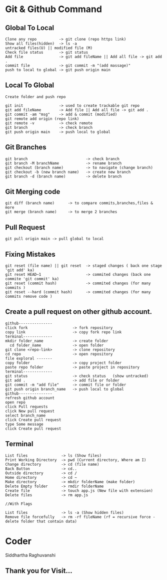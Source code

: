 # Git & Github Command 

## Global To Local 
    Clone any repo          -> git clone (repo https link)
    Show all files(hidden)  -> ls -a
    untracked files(U) || modified file (M)
    Check file status       -> git status
    Add file                -> git add fileName || Add all file -> git add . 
    commit file             -> git commit -m "(add massage)"
    push to local to global -> git push origin main

## Local To Global
    Create folder and push repo

    git init                -> used to create trackable git repo
    git add fileName        -> Add file || Add all file -> git add . 
    git commit -am "msg"    -> add & commit (modified)
    git remote add origin (repo link)
    git remote -v           -> check remote
    git branch              -> check branch
    git push origin main    -> push local to global
    
## Git Branches
    git branch                          -> check branch
    git branch -M branchName            -> rename branch
    git checkout (branch name)          -> to navigate (change branch)
    git checkout -b (new branch name)   -> create new branch
    git branch -d (branch name)         -> delete branch

## Git Merging code
    git diff (branch name)      -> to compare commits,branches,files & more
    git merge (branch name)     -> to merge 2 branches

## Pull Request
    git pull origin main -> pull global to local

## Fixing Mistakes
    git reset (file name) || git reset  -> staged changes ( back one stage 'git add' ka)
    git reset HEAD~1                    -> commited changes (back one commite 'git commit' ka)
    git reset (commit hash)             -> commited changes (for many commits )
    git reset --hard (commit hash)      -> commited changes (for many commits remove code )

## Create a pull request on other github account.
    github---------------
    click fork                    -> fork repository
    copy link                     -> copy fork repo link 
    terminal-------------
    mkdir folder_name             -> create folder
      cd folder_name              -> open folder
    git clone <repo-link>         -> clone repository 
    cd repo                       -> open repository
    file exploral -------
    copy folder                   -> copy project folder 
    paste repo folder             -> paste project in repository
    terminal-------------
    git status                    -> check status	(show untracked)
    git add .                     -> add file or folder
    git commit -m "add file"      -> commit file or folder
    git push origin branch_name   -> push local to global
    github---------------
    refresh github account 		
    open repo
    click Pull requests
    click New pull request
    select branch_name 
    click Create pull request
    type Some message
    click Create pull request

## Terminal 

    List files               -> ls (Show files)
    Print Working Directory  -> pwd (Current directory, Where am I)
    Change directory         -> cd (file name)
    Back Button              -> cd..
    Outside directory        -> cd /
    Home directory           -> cd ~
    Make directory           -> mkdir folderName (make folder)
    Delete Empty folder      -> rmdir folderName
    Create file              -> touch app.js (New file with extension)
    Delete files             -> rm app.js

    //With Flags

    List files               -> ls -a (Show hidden files)
    Remove file forcefully   -> rm -rf fileName (rf = recursive force -delete folder that contain data)
    

# Coder
Siddhartha Raghuvanshi

## Thank you for Visit...
